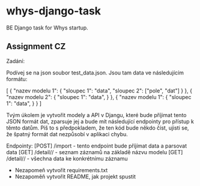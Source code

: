 # whys-django-task

BE Django task for Whys startup.


## Assignment CZ

Zadání: 

Podívej se na json soubor test_data.json. Jsou tam data ve následujícím formátu:

[
  {
    "nazev modelu 1": {
      "sloupec 1": "data",
      "sloupec 2": ["pole", "dat"]
    }
  },
  {
    "nazev modelu 2": {
      "sloupec 1": "data",
    }
  },
  {
    "nazev modelu 1": {
      "sloupec 1": "data",
    }
  }
]


Tvým úkolem je vytvořit modely a API v Djangu, které bude příjimat tento JSON formát dat, zparsuje jej a bude mít následující endpointy pro přístup k těmto datům.
Piš to s předpokladem, že ten kód bude někdo číst, ujisti se, že špatný formát dat nezpůsobí v aplikaci chybu.

Endpointy:
[POST] /import - tento endpoint bude příjímat data a parsovat data
[GET] /detail/<nazev modelu>/ - seznam záznamů na základě názvu modelu
[GET] /detail/<nazev modelu>/<id> - všechna data ke konkrétnímu záznamu

* Nezapomeň vytvořit requirements.txt
* Nezapoměň vytvořit README, jak projekt spustit